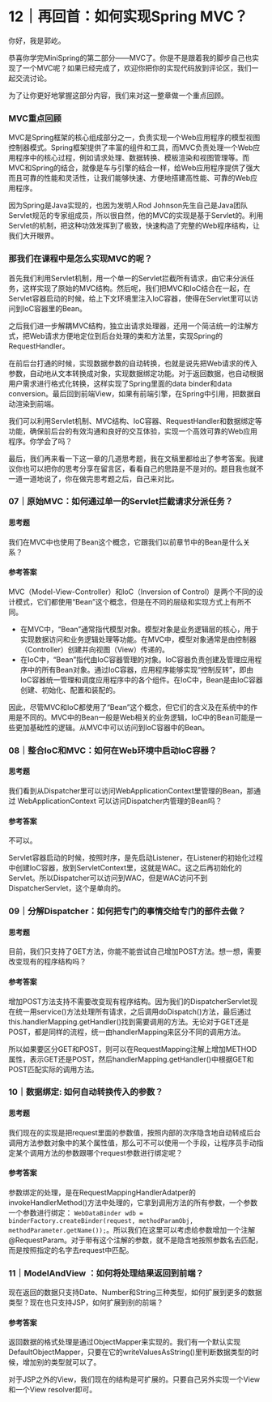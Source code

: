 # 12｜再回首：如何实现Spring MVC？
你好，我是郭屹。

恭喜你学完MiniSpring的第二部分——MVC了。你是不是跟着我的脚步自己也实现了一个MVC呢？如果已经完成了，欢迎你把你的实现代码放到评论区，我们一起交流讨论。

为了让你更好地掌握这部分内容，我们来对这一整章做一个重点回顾。

### MVC重点回顾

MVC是Spring框架的核心组成部分之一，负责实现一个Web应用程序的模型视图控制器模式。Spring框架提供了丰富的组件和工具，而MVC负责处理一个Web应用程序中的核心过程，例如请求处理、数据转换、模板渲染和视图管理等。而MVC和Spring的结合，就像是车与引擎的结合一样，给Web应用程序提供了强大而且可靠的性能和灵活性，让我们能够快速、方便地搭建高性能、可靠的Web应用程序。

因为Spring是Java实现的，也因为发明人Rod Johnson先生自己是Java团队Servlet规范的专家组成员，所以很自然，他的MVC的实现是基于Servlet的。利用Servlet的机制，把这种功效发挥到了极致，快速构造了完整的Web程序结构，让我们大开眼界。

### 那我们在课程中是怎么实现MVC的呢？

首先我们利用Servlet机制，用一个单一的Servlet拦截所有请求，由它来分派任务，这样实现了原始的MVC结构。然后呢，我们把MVC和IoC结合在一起，在Servlet容器启动的时候，给上下文环境里注入IoC容器，使得在Servlet里可以访问到IoC容器里的Bean。

之后我们进一步解耦MVC结构，独立出请求处理器，还用一个简洁统一的注解方式，把Web请求方便地定位到后台处理的类和方法里，实现Spring的RequestHandler。

在前后台打通的时候，实现数据参数的自动转换，也就是说先把Web请求的传入参数，自动地从文本转换成对象，实现数据绑定功能。对于返回数据，也自动根据用户需求进行格式化转换，这样实现了Spring里面的data binder和data conversion。最后回到前端View，如果有前端引擎，在Spring中引用，把数据自动渲染到前端。

我们可以利用Servlet机制、MVC结构、IoC容器、RequestHandler和数据绑定等功能，确保前后台的有效沟通和良好的交互体验，实现一个高效可靠的Web应用程序。你学会了吗？

最后，我们再来看一下这一章的几道思考题，我在文稿里都给出了参考答案。我建议你也可以把你的思考分享在留言区，看看自己的思路是不是对的。题目我也就不一道一道地说了，你在做完思考题之后，自己来对比。

### 07｜原始MVC：如何通过单一的Servlet拦截请求分派任务？

#### 思考题

我们在MVC中也使用了Bean这个概念，它跟我们以前章节中的Bean是什么关系？

#### 参考答案

MVC（Model-View-Controller）和IoC（Inversion of Control）是两个不同的设计模式，它们都使用“Bean”这个概念，但是在不同的层级和实现方式上有所不同。

- 在MVC中，“Bean”通常指代模型对象。模型对象是业务逻辑层的核心，用于实现数据访问和业务逻辑处理等功能。在MVC中，模型对象通常是由控制器（Controller）创建并向视图（View）传递的。
- 在IoC中，“Bean”指代由IoC容器管理的对象。IoC容器负责创建及管理应用程序中的所有Bean对象。通过IoC容器，应用程序能够实现“控制反转”，即由IoC容器统一管理和调度应用程序中的各个组件。在IoC中，Bean是由IoC容器创建、初始化、配置和装配的。

因此，尽管MVC和IoC都使用了“Bean”这个概念，但它们的含义及在系统中的作用是不同的。MVC中的Bean一般是Web相关的业务逻辑，IoC中的Bean可能是一些更加基础性的逻辑。从MVC中可以访问到IoC容器中的Bean。

### 08｜整合IoC和MVC：如何在Web环境中启动IoC容器？

#### 思考题

我们看到从Dispatcher里可以访问WebApplicationContext里管理的Bean，那通过 WebApplicationContext 可以访问Dispatcher内管理的Bean吗？

#### 参考答案

不可以。

Servlet容器启动的时候，按照时序，是先启动Listener，在Listener的初始化过程中创建IoC容器，放到ServletContext里，这就是WAC。这之后再初始化的Servlet。所以Dispatcher可以访问到WAC，但是WAC访问不到DispatcherServlet，这个是单向的。

### 09｜分解Dispatcher：如何把专门的事情交给专门的部件去做？

#### 思考题

目前，我们只支持了GET方法，你能不能尝试自己增加POST方法。想一想，需要改变现有的程序结构吗？

#### 参考答案

增加POST方法支持不需要改变现有程序结构。因为我们的DispatcherServlet现在统一用service()方法处理所有请求，之后调用doDispatch()方法，最后通过this.handlerMapping.getHandler()找到需要调用的方法。无论对于GET还是POST，都是同样的流程，统一由handlerMapping来区分不同的调用方法。

所以如果要区分GET和POST，则可以在RequestMapping注解上增加METHOD属性，表示GET还是POST，然后handlerMapping.getHandler()中根据GET和POST匹配实际的调用方法。

### 10｜数据绑定: 如何自动转换传入的参数？

#### 思考题

我们现在的实现是把request里面的参数值，按照内部的次序隐含地自动转成后台调用方法参数对象中的某个属性值，那么可不可以使用一个手段，让程序员手动指定某个调用方法的参数跟哪个request参数进行绑定呢？

#### 参考答案

参数绑定的处理，是在RequestMappingHandlerAdatper的invokeHandlerMethod()方法中处理的，它拿到调用方法的所有参数，一个参数一个参数进行绑定： `WebDataBinder wdb = binderFactory.createBinder(request, methodParamObj, methodParameter.getName());`。所以我们在这里可以考虑给参数增加一个注解@RequestParam。对于带有这个注解的参数，就不是隐含地按照参数名去匹配，而是按照指定的名字去request中匹配。

### 11｜ModelAndView ：如何将处理结果返回到前端？

现在返回的数据只支持Date、Number和String三种类型，如何扩展到更多的数据类型？现在也只支持JSP，如何扩展到别的前端？

#### 参考答案

返回数据的格式处理是通过ObjectMapper来实现的。我们有一个默认实现DefaultObjectMapper，只要在它的writeValuesAsString()里判断数据类型的时候，增加别的类型就可以了。

对于JSP之外的View，我们现在的结构是可扩展的。只要自己另外实现一个View和一个View resolver即可。
